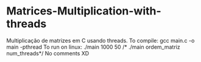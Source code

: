 # Matrices-Multiplication-with-threads
Multiplicação de matrizes em C usando threads.
To compile: gcc main.c -o main -pthread
To run on linux: ./main 1000 50  /* ./main ordem_matriz num_threads*/
No comments XD
